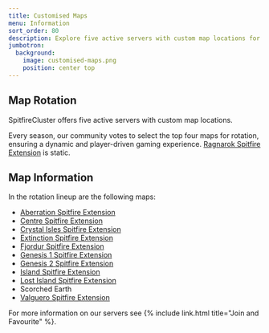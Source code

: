 ```yaml
---
title: Customised Maps
menu: Information
sort_order: 80
description: Explore five active servers with custom map locations for an enhanced PvP experience.
jumbotron:
  background:
    image: customised-maps.png
    position: center top
---
```


## Map Rotation

SpitfireCluster offers five active servers with custom map locations.

Every season, our community votes to select the top four maps for rotation, ensuring a dynamic and player-driven gaming experience. [Ragnarok Spitfire Extension](https://steamcommunity.com/sharedfiles/filedetails/?id=2966828943) is static. 

## Map Information

In the rotation lineup are the following maps:

- [Aberration Spitfire Extension](https://steamcommunity.com/sharedfiles/filedetails/?id=3030933655)
- [Centre Spitfire Extension](https://steamcommunity.com/sharedfiles/filedetails/?id=2970229252)
- [Crystal Isles Spitfire Extension](https://steamcommunity.com/sharedfiles/filedetails/?id=2980608117)
- [Extinction Spitfire Extension](https://steamcommunity.com/sharedfiles/filedetails/?id=2978555125)
- [Fjordur Spitfire Extension](https://steamcommunity.com/sharedfiles/filedetails/?id=2999695839)
- [Genesis 1 Spitfire Extension](https://steamcommunity.com/sharedfiles/filedetails/?id=3048456247)
- [Genesis 2 Spitfire Extension](https://steamcommunity.com/sharedfiles/filedetails/?id=3048464342)
- [Island Spitfire Extension](https://steamcommunity.com/sharedfiles/filedetails/?id=2973923045)
- [Lost Island Spitfire Extension](https://steamcommunity.com/sharedfiles/filedetails/?id=2991205674)
- Scorched Earth
- [Valguero Spitfire Extension](https://steamcommunity.com/sharedfiles/filedetails/?id=2976221827)

For more information on our servers see {% include link.html title="Join and Favourite" %}.
